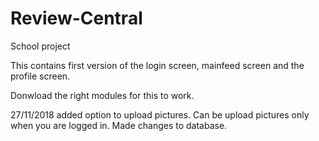 # Review-Central
School project


This contains first version of the login screen, mainfeed screen and the profile screen.

Donwload the right modules for this to work. 


27/11/2018
added option to upload pictures. Can be upload pictures only when you are logged in. Made changes to database.
